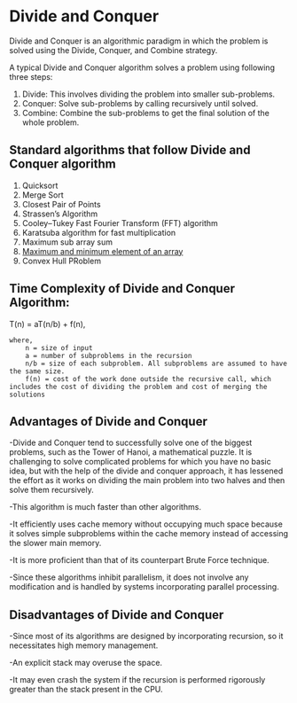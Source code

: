 # Divide and Conquer
Divide and Conquer is an algorithmic paradigm in which the problem is solved using the Divide, Conquer, and Combine strategy.

A typical Divide and Conquer algorithm solves a problem using following three steps:

1. Divide: This involves dividing the problem into smaller sub-problems.
2. Conquer: Solve sub-problems by calling recursively until solved.
3. Combine: Combine the sub-problems to get the final solution of the whole problem.



## Standard algorithms that follow Divide and Conquer algorithm

1. Quicksort
2. Merge Sort
3. Closest Pair of Points
4. Strassen’s Algorithm
5. Cooley–Tukey Fast Fourier Transform (FFT) algorithm
6. Karatsuba algorithm for fast multiplication 
7. Maximum sub array sum
8. [Maximum and minimum element of an array](Maximum%20and%20minium%20of%20an%20array/readme.md)
9. Convex Hull PRoblem

## Time Complexity of Divide and Conquer Algorithm:

 T(n) = aT(n/b) + f(n),
    
    where,
        n = size of input
        a = number of subproblems in the recursion
        n/b = size of each subproblem. All subproblems are assumed to have the same size.
        f(n) = cost of the work done outside the recursive call, which includes the cost of dividing the problem and cost of merging the solutions


## Advantages of Divide and Conquer


-Divide and Conquer tend to successfully solve one of the biggest problems, such as the Tower of Hanoi, a mathematical puzzle. It is challenging to solve complicated problems for which you have no basic idea, but with the help of the divide and conquer approach, it has lessened the effort as it works on dividing the main problem into two halves and then solve them recursively. 

-This algorithm is much faster than other algorithms.

-It efficiently uses cache memory without occupying much space because it solves simple subproblems within the cache memory instead of accessing the slower main memory.

-It is more proficient than that of its counterpart Brute Force technique.

-Since these algorithms inhibit parallelism, it does not involve any modification and is handled by systems incorporating parallel processing.

## Disadvantages of Divide and Conquer

-Since most of its algorithms are designed by incorporating recursion, so it necessitates high memory management.

-An explicit stack may overuse the space.

-It may even crash the system if the recursion is performed rigorously greater than the stack present in the CPU.
